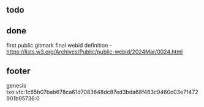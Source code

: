 ## todo

## done

first public gitmark
final webid definition - https://lists.w3.org/Archives/Public/public-webid/2024Mar/0024.html

## footer

genesis txo:vtc:1c65b07bab678ca61d7083648dc87ed3bda68f463c9460c03e71472901b95736:0
